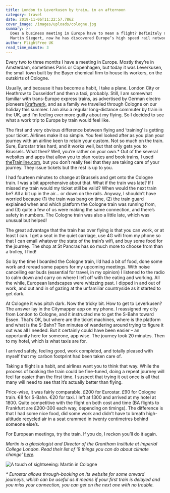 ```yaml
---
title: London to Leverkusen by train… in an afternoon
category: travel
date: 2019-11-06T11:22:57.786Z
cover_image: /images/uploads/cologne.jpg
summary: >-
  Does a business meeting in Europe have to mean a flight? Definitely not, says
  Martin Siegert, now he has discovered Europe’s high speed rail network.
author: FlightFree UK
read_time_minute: 3
---
```

Every two to three months I have a meeting in Europe. Mostly they’re in Amsterdam, sometimes Paris or Copenhagen, but today it was Leverkusen, the small town built by the Bayer chemical firm to house its workers, on the outskirts of Cologne.

Usually, and because it has become a habit, I take a plane. London City or Heathrow to Dusseldorf and then a taxi, probably. Still, I am somewhat familiar with trans-Europe express trains, as advertised by German electro pioneers [Kraftwerk](https://www.youtube.com/watch?v=gj_scseCmkk), and as a family we travelled through Cologne on our holiday this summer. I am also a regular long-distance commuter by train in the UK, and I’m feeling ever more guilty about my flying. So I decided to see what a work trip to Europe by train would feel like.

The first and very obvious difference between flying and ‘training’ is getting your ticket. Airlines make it so simple. You feel looked after as you plan your journey with an airline keen to retain your custom. Not so much on the train. Sure, Eurostar tries hard, and it works well, but that only gets you to Brussels. What then? Well, you’re rather on your own.* Out of the several websites and apps that allow you to plan routes and book trains, I used [theTrainline.com](https://www.thetrainline.com), but you don’t really feel that they are taking care of your journey. They issue tickets but the rest is up to you. 

I had fourteen minutes to change at Brussels and get onto the Cologne train. I was a bit apprehensive about that. What if the train was late? If I missed my train would my ticket still be valid? When would the next train be? All a bit up in the air… or down on the rails. Anyway, I shouldn’t have worried because (1) the train was bang on time, (2) the train guard explained when and which platform the Cologne train was running from, and (3) quite a few of us were making the same connection, and there’s safety in numbers. The Cologne train was also a little late, which was unusual but helped!

The great advantage that the train has over flying is that you can work, or at least I can. I get a seat in the quiet carriage, use 4G wifi from my phone so that I can email whatever the state of the train’s wifi, and buy some food for the journey. The shop at St Pancras has so much more to choose from than a trolley, I find! 

So by the time I boarded the Cologne train, I’d had a bit of food, done some work and reread some papers for my upcoming meetings. With noise cancelling ear buds (essential for travel, in my opinion) I listened to the radio to calm down and carry on where I left off with the eating and working. All the while, European landscapes were whizzing past. I dipped in and out of work, and out and in of gazing at the unfamiliar countryside as it started to get dark.

At Cologne it was pitch dark. Now the tricky bit. How to get to Leverkusen? The answer lay in the Citymapper app on my phone. I reassigned my city from London to Cologne, and it instructed me to get the S-Bahn toward Essen. That’s OK, but where are the ticket machines, where is the platform and what is the S-Bahn? Ten minutes of wandering around trying to figure it out was all I needed. But it certainly could have been easier – an opportunity here for someone, app wise. The journey took 20 minutes. Then to my hotel, which is what taxis are for. 

I arrived safely, feeling good, work completed, and totally pleased with myself that my carbon footprint had been taken care of.

Taking a flight is a habit, and airlines want you to think that way. While the process of booking the train could be fine-tuned, doing a repeat journey will feel far easier than the first time. I suspect that trying it out once is all that many will need to see that it’s actually better than flying.

Price-wise, it was fairly comparable. £200 for Eurostar. £90 for Cologne train. €8 for S-Bahn. €20 for taxi. I left at 1300 and arrived at my hotel at 1800. Quite competitive with the flight on both cost and time (BA flights to Frankfurt are £200-300 each way, depending on timings). The difference is that I had some nice food, did some work and didn’t have to breath high-altitude recycled air in a seat crammed in twenty centimetres behind someone else’s.

For European meetings, try the train. If you do, I reckon you’ll do it again.

_Martin is a glaciologist and Director of the Grantham Institute at Imperial College London. Read their list of ‘9 things you can do about climate change’_ [_here_](www.imperial.ac.uk/grantham/publications/9-things-you-can-do-about-climate-change.php)_._ 

![](/images/uploads/martin-at-cologne-cathedral.jpg "A touch of sightseeing: Martin in Cologne")

_\* Eurostar allows through-booking on its website for some onward journeys, which can be useful as it means if your first train is delayed and you miss your connection, you can get on the next one with no trouble._
